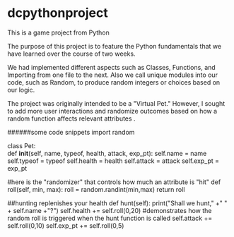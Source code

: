 # dcpythonproject
This is a game project from Python

The purpose of this project is to feature the Python fundamentals that we have learned over the course of two weeks.

We had implemented different aspects such as Classes, Functions, and Importing from one file to the next. Also we call unique modules into our code, such as Random, to produce random integers or choices based on our logic.

The project was originally intended to be a "Virtual Pet." However, I sought to add more user interactions and randomize outcomes based on how a random function affects relevant attributes .


######some code snippets
import random

class Pet:   
    def __init__(self, name, typeof, health, attack, exp_pt):
        self.name = name 
        self.typeof = typeof
        self.health = health
        self.attack = attack
        self.exp_pt = exp_pt

#here is the "randomizer" that controls how much an attribute is "hit"
    def roll(self, min, max):
        roll = random.randint(min,max)
        return roll
        
##hunting replenishes your health
    def hunt(self):
        print("Shall we hunt," +" " + self.name +"?")
        self.health += self.roll(0,20) #demonstrates how the random roll is triggered when the hunt function is called
        self.attack += self.roll(0,10)
        self.exp_pt += self.roll(0,5)       
